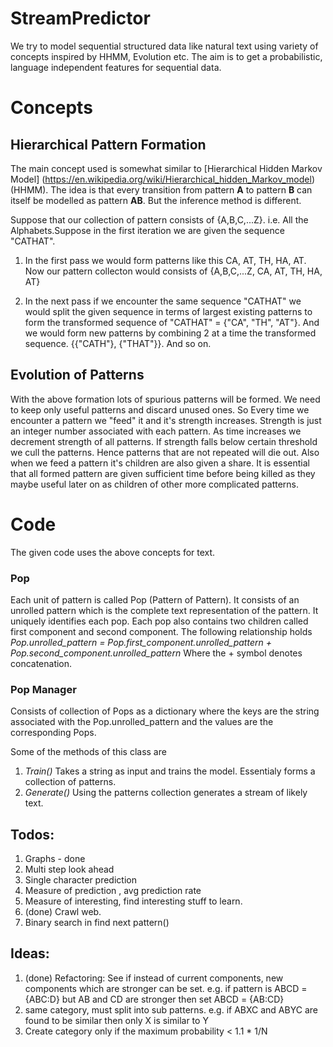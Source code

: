 # StreamPredictor
We try to model sequential structured data like natural text using variety of concepts inspired by HHMM, Evolution etc. The aim is to get a probabilistic, language independent features for sequential data. 

# Concepts
## Hierarchical Pattern Formation
The main concept used is somewhat similar to [Hierarchical Hidden Markov Model] (https://en.wikipedia.org/wiki/Hierarchical_hidden_Markov_model) (HHMM). The idea is that every transition from pattern **A** to pattern **B** can itself be modelled as pattern **AB**. But the inference method is different.

Suppose that our collection of pattern consists of {A,B,C,...Z}. i.e. All the Alphabets.Suppose in the first iteration we are given the sequence "CATHAT". 

1. In the first pass we would form patterns like this 
CA, AT, TH, HA, AT. Now our pattern collecton would consists of  {A,B,C,...Z, CA, AT, TH, HA, AT}

2. In the next pass if we encounter the same sequence "CATHAT" we would split the given sequence in terms of largest existing patterns to form the transformed sequence of "CATHAT" = {"CA", "TH", "AT"}. And we would form new patterns by combining 2 at a time the transformed sequence. {{"CATH"}, {"THAT"}}. And so on. 

## Evolution of Patterns
With the above formation lots of spurious patterns will be formed. We need to keep only useful patterns and discard unused ones. So Every time we encounter a pattern we "feed" it and it's strength increases. Strength is just an integer number associated with each pattern. As time increases we decrement strength of all patterns. If strength falls below certain threshold we cull the patterns. Hence patterns that are not repeated will die out. Also when we feed a pattern it's children are also given a share. It is essential that all formed pattern are given sufficient time before being killed as they maybe useful later on as children of other more complicated patterns.

# Code
The given code uses the above concepts for text. 

### Pop
Each unit of pattern is called Pop (Pattern of Pattern). It consists of an unrolled pattern which is the complete text representation of the pattern. It uniquely identifies each pop. Each pop also contains two children called first component and second component. 
The following relationship holds 
*Pop.unrolled_pattern = Pop.first_component.unrolled_pattern + Pop.second_component.unrolled_pattern*
Where the + symbol denotes concatenation. 

### Pop Manager
Consists of collection of Pops as a dictionary where the keys are the string associated with the Pop.unrolled_pattern and the values are the corresponding Pops.

Some of the methods of this class are 

1. *Train()* Takes a string as input and trains the model. Essentialy forms a collection of patterns.
2. *Generate()* Using the patterns collection generates a stream of likely text. 




## Todos:
1. Graphs - done
2. Multi step look ahead
3. Single character prediction
4. Measure of prediction , avg prediction rate
5. Measure of interesting, find interesting stuff to learn.
6. (done) Crawl web.
7. Binary search in find next pattern()

## Ideas:
1. (done) Refactoring: See if instead of current components, new components which are stronger can be set. e.g. if pattern is ABCD = {ABC:D} but AB and CD are stronger then set ABCD = {AB:CD}
2. same category, must split into sub patterns. e.g. if ABXC and ABYC are found to be similar then only X is similar to Y
3. Create category only if the maximum probability < 1.1 * 1/N
